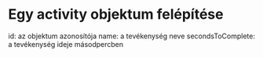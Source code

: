 # Egy activity objektum felépítése
id: az objektum azonosítója
name: a tevékenység neve
secondsToComplete: a tevékenység ideje másodpercben
